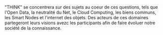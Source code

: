"THINK" se concentrera sur des sujets au coeur de ces questions, tels que l'Open Data, la neutralité du Net, le Cloud Computing, les biens communs, les Smart Nodes et l'internet des objets. Des acteurs de ces domaines partegeront leurs visions avezc les participants afin de faire évoluer notre société de la connaissance.
